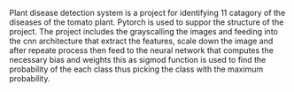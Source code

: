 Plant disease detection system is a project for identifying 11 catagory of the diseases of the tomato plant. 
Pytorch is used to suppor the structure of the project. The project includes the grayscalling the images and feeding 
into the cnn architecture that extract the features, scale down the image and after repeate process then feed to the neural network 
that computes the necessary bias and weights this as sigmod function is used to find the probability of the each class thus picking the class with the maximum 
probability.
